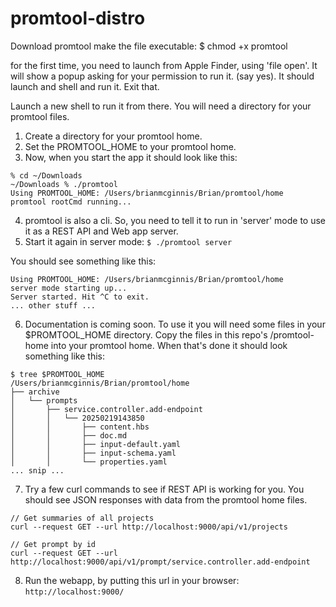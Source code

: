# promtool-distro

Download promtool 
make the file executable: $ chmod +x promtool

for the first time, you need to launch from Apple Finder, using 'file open'. It will show a popup asking for your permission to run it. (say yes). It should launch and shell and run it. Exit that. 

Launch a new shell to run it from there. 
You will need a directory for your promtool files. 
1. Create a directory for your promtool home.
2. Set the PROMTOOL_HOME to your promtool home.
3. Now, when you start the app it should look like this:
```
% cd ~/Downloads 
~/Downloads % ./promtool 
Using PROMTOOL_HOME: /Users/brianmcginnis/Brian/promtool/home
promtool rootCmd running...

```
4. promtool is also a cli. So, you need to tell it to run in 'server' mode to use it as a REST API and Web app server.
5. Start it again in server mode: ```$ ./promtool server```

You should see something like this:
```
Using PROMTOOL_HOME: /Users/brianmcginnis/Brian/promtool/home
server mode starting up...
Server started. Hit ^C to exit.
... other stuff ...
```

6. Documentation is coming soon. To use it you will need some files in your $PROMTOOL_HOME directory. Copy the files in this repo's /promtool-home into your promtool home. When that's done it should look something like this:

```
$ tree $PROMTOOL_HOME
/Users/brianmcginnis/Brian/promtool/home
├── archive
│   └── prompts
│       ├── service.controller.add-endpoint
│       │   └── 20250219143850
│       │       ├── content.hbs
│       │       ├── doc.md
│       │       ├── input-default.yaml
│       │       ├── input-schema.yaml
│       │       └── properties.yaml
... snip ...
```

7. Try a few curl commands to see if REST API is working for you. You should see JSON responses with data from the promtool home files. 
```
// Get summaries of all projects
curl --request GET --url http://localhost:9000/api/v1/projects

// Get prompt by id
curl --request GET --url http://localhost:9000/api/v1/prompt/service.controller.add-endpoint
```

8. Run the webapp, by putting this url in your browser: ```http://localhost:9000/```





